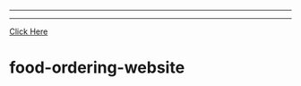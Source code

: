 <!-- git init
git branch -M main
git add.
git commit -m "react episode"
git remote add origin git@github.com:namastedev(username)/namaste-react(repository-name).git
git push origin main

 -->
 <!-- npm init
 /npm init -y
 test command:jest
npm install -D parcel
.gitignore
npx parcel index.html(starting our app)
npm install react
npm install react-dom
import  React from "react"
import ReactDOM from "react-dom/client"
<script type="module" src="./script.js"></script>
npx parcel build index.html
"browser-list":[
last 2 versions
]



  -->
<!-- JSX is not html in js
it is a html like or Xml like syntax
react element is an object
const jsxheading=<h1>Namaste React Using JSX</h1>; -->
<!-- component composition -->
<!-- usestate,useeffect,component,arrow function -->
******
<!-- routing: 
useEffct(()=>{}("call back function"),[]("dependency array"))
everytime react component render useeffect will be called when their is no dependency array
when there is a empty dependency array then useffect function called on intial rendering(just once)
if dependency array is [btnnamereact] then useeffect everytime when btnnamereact is updated

Condition:never write usestarte function outside component and inside if else condition
always write usestate function in the starting of react component
-->
*******



<!-- "https://corsproxy.io/?" -->

[Click Here](https://e22cseu1553.github.io/Food-Ordering-Website/)

 
 # food-ordering-website
 

